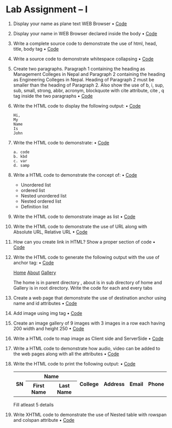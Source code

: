 # Lab Assignment – I

1. Display your name as plane text WEB Browser • [Code](1_plain_text.html)

2. Display your name in WEB Browser declared inside the body • [Code](2_name.html)

3. Write a complete source code to demonstrate the use of html, head, title, body tag • [Code](3_demonstration.html)

4. Write a source code to demonstrate whitespace collapsing • [Code](4_whitespace_collapsing.html)

5. Create two paragraphs. Paragraph 1 containing the heading as Management Colleges in Nepal and Paragraph 2 containing the heading as Engineering Colleges in Nepal. Heading of Paragraph 2 must be smaller than the heading of Paragraph 2. Also show the use of b, i, sup, sub, small, strong, abbr, acronym, blockquote with cite attribute, cite , q tag inside the two paragraphs • [Code](5_paragraphs.html)

6. Write the HTML code to display the following output: • [Code](6_pre.html)

   ```readme
   Hi,
   My
   Name
   Is
   John
   ```

7. Write the HTML code to demonstrate: • [Code](7_ordered_list.html)

    ```readme
    a. code
    b. kbd
    c. var
    d. samp
    ```

8. Write a HTML code to demonstrate the concept of: • [Code](8_list.html)

    - Unordered list
    - ordered list
    - Nested unordered list
    - Nested ordered list
    - Definition list

9. Write the HTML code to demonstrate image as list • [Code](9_image_as_list.html)

10. Write the HTML code to demonstrate the use of URL along with Absolute URL, Relative URL • [Code](10_url.html)

11. How can you create link in HTML? Show a proper section of code • [Code](11_create_link.html)

12. Write the HTML code to generate the following output with the use of anchor tag: • [Code](12_anchor.html)

    <a href="#">Home</a> <a href="#">About</a> <a href="#">Gallery</a>

    The home is in parent directory , about is in sub directory of home and Gallery is in root directory. Write the code for each and every tabs

13. Create a web page that demonstrate the use of destination anchor using name and id attributes • [Code](13_anchor.html)

14. Add image using img tag • [Code](14_image.html)

15. Create an image gallery of 9 images with 3 images in a row each having 200 width and height 250 • [Code](15_gallery.html)

16. Write a HTML code to map image as Client side and ServerSide • [Code](16_map_image.html)

17. Write a HTML code to demonstrate how audio, video can be added to the web pages along with all the attributes • [Code](17_audio_video.html)

18. Write the HTML code to print the following output: • [Code](18_detail.html)

    <table>
        <tr>
            <th rowspan="2">SN</th>
            <th colspan="2">Name</th>
            <th rowspan="2">College</th>
            <th rowspan="2">Address</th>
            <th rowspan="2">Email</th>
            <th rowspan="2">Phone</th>
        </tr>
        <tr>
            <th>First Name</th>
            <th>Last Name</th>
        </tr>
    </table>

    Fill atleast 5 details

19. Write XHTML code to demonstrate the use of Nested table with rowspan and colspan attribute • [Code](19_xhtml.html)

<!-- 20. HTML forms Question will be provided in the class -->
